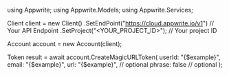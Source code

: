 using Appwrite;
using Appwrite.Models;
using Appwrite.Services;

Client client = new Client()
    .SetEndPoint("https://cloud.appwrite.io/v1") // Your API Endpoint
    .SetProject("<YOUR_PROJECT_ID>"); // Your project ID

Account account = new Account(client);

Token result = await account.CreateMagicURLToken(
    userId: "{$example}",
    email: "{$example}",
    url: "{$example}", // optional
    phrase: false // optional
);